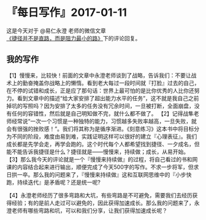 # 『每日写作』2017-01-11

这是今天对于 @易仁永澄 老师的微信文章[《捷径并不是直路，而是阻力最小的路》](http://mp.weixin.qq.com/s/rXwYXjqqBpoh2UnDWPOVNw)下的评论回复。

## 我的写作

【1】慢慢来，比较快！前面的文章中永澄老师谈到了战略，告诉我们：不要让战术上的勤奋掩盖你战略上的懒惰。看到老大每过一段时间就『打脸』过去的自己，在不停的试错和成长，正是应了那句话：世界上最可怕的是比你优秀的人比你还努力。看到文章中的描述“给大家安排了超出能力水平的任务”，这不就是我自己之前掉坑的写照吗？因为安排了太多的任务没有冗余时间，一旦被打断，全面崩盘，没有任何的容错性，然后就是自己明知做不完，就什么都不做了。
【2】记得战隼老师经常说“一次一个习惯是一种独特的能力，习惯越多失败率越高，一旦失败，就会有很强的挫败感！”。我们将其称为是循序渐进。《刻意练习》这本书中将目标分为不同的阶段，难度由易到难，实践证明这样可以很好的建立『心理表征』。我们成长都是先学会走，再学会跑的。这个时代每个人都希望找到捷径、一夕成名，但能不能告诉我捷径是什么？捷径就是——慢慢来，持续做；成长，从易开始。
【3】那么我今天的评论就是一个『慢慢来持续做』的过程，将自己看过的书和网课的内容结合起来进行输出，顺便完成了今天500字的写作。不求一步将军，但求日拱一卒。那么我的问题来了，『慢慢来持续做』这和互联网思维中的『小步快跑，持续迭代』是矛盾呢？还是统一呢?

【4】永澄老师经历了很多弯路和大坑，有些弯路是不可避免，需要我们去经历获得经验；有的是前人走过可以避免的，因此获得加速成长。那么我的问题来了，永澄老师有哪些弯路和坑，可以和我们分享，让我们获得加速成长呢？